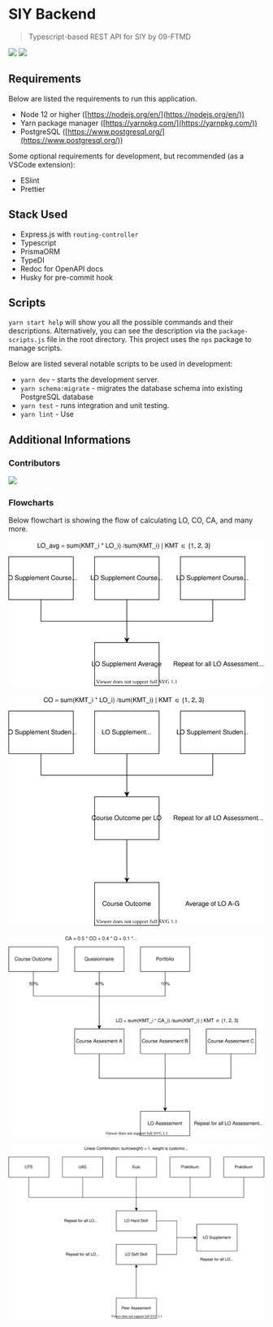 # SIY Backend

> Typescript-based REST API for SIY by 09-FTMD

![](https://img.shields.io/github/license/mkamadeus/siy-backend)
![](https://img.shields.io/badge/PPL%202021-09FTMD-blue)

## Requirements

Below are listed the requirements to run this application.

- Node 12 or higher ([https://nodejs.org/en/](https://nodejs.org/en/))
- Yarn package manager ([https://yarnpkg.com/](https://yarnpkg.com/))
- PostgreSQL ([https://www.postgresql.org/](https://www.postgresql.org/))

Some optional requirements for development, but recommended (as a VSCode extension):

- ESlint
- Prettier

## Stack Used

- Express.js with `routing-controller`
- Typescript
- PrismaORM
- TypeDI
- Redoc for OpenAPI docs
- Husky for pre-commit hook

## Scripts

`yarn start help` will show you all the possible commands and their descriptions. Alternatively, you can see the description via the `package-scripts.js` file in the root directory. This project uses the `nps` package to manage scripts.

Below are listed several notable scripts to be used in development:

- `yarn dev` - starts the development server.
- `yarn schema:migrate` - migrates the database schema into existing PostgreSQL database
- `yarn test` - runs integration and unit testing.
- `yarn lint` - Use

## Additional Informations

### Contributors

<a href="https://github.com/mkamadeus/siy-backend/graphs/contributors">
  <img src="https://contrib.rocks/image?repo=mkamadeus/siy-backend" />
</a>

### Flowcharts

Below flowchart is showing the flow of calculating LO, CO, CA, and many more.

![](./diagrams/student_assessment.drawio.svg)

![](./diagrams/course_outcome.drawio.svg)

![](./diagrams/lo_assessment.drawio.svg)

![](./diagrams/lo_supplement.drawio.svg)
